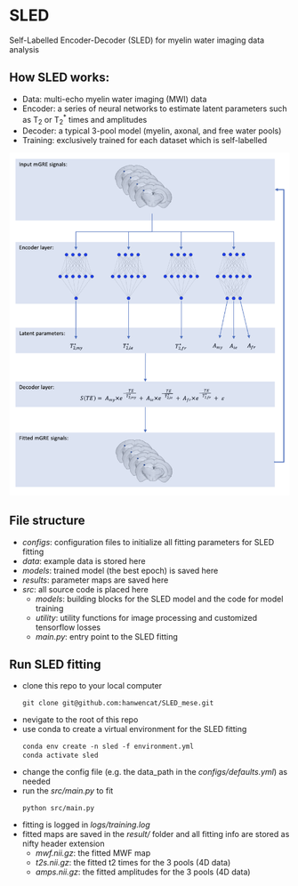 # SLED
Self-Labelled Encoder-Decoder (SLED) for myelin water imaging data analysis

## How SLED works:
- Data: multi-echo myelin water imaging (MWI) data
- Encoder: a series of neural networks to estimate latent parameters such as T<sub>2</sub> or T<sub>2</sub><sup>*</sup> times and amplitudes
- Decoder: a typical 3-pool model (myelin, axonal, and free water pools)
- Training: exclusively trained for each dataset which is self-labelled

<img width="750" alt="sled_schematics" src="/sled_schematics.png">

## File structure
- *configs*: configuration files to initialize all fitting parameters for SLED fitting
- *data*: example data is stored here
- *models*: trained model (the best epoch) is saved here
- *results*: parameter maps are saved here
- *src*: all source code is placed here
    - *models*: building blocks for the SLED model and the code for model training
    - *utility*: utility functions for image processing and customized tensorflow losses
    - *main.py*: entry point to the SLED fitting

## Run SLED fitting
- clone this repo to your local computer
    ```
    git clone git@github.com:hanwencat/SLED_mese.git
    ```
- nevigate to the root of this repo
- use conda to create a virtual environment for the SLED fitting
    ```
    conda env create -n sled -f environment.yml
    conda activate sled
    ```
- change the config file (e.g. the data_path in the *configs/defaults.yml*) as needed
- run the *src/main.py* to fit
    ```
    python src/main.py
    ```
- fitting is logged in *logs/training.log*
- fitted maps are saved in the *result/* folder and all fitting info are stored as nifty header extension
    - *mwf.nii.gz*: the fitted MWF map
    - *t2s.nii.gz*: the fitted t2 times for the 3 pools (4D data)
    - *amps.nii.gz*: the fitted amplitudes for the 3 pools (4D data)
